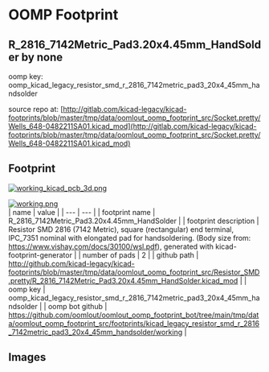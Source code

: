 # OOMP Footprint  
## R_2816_7142Metric_Pad3.20x4.45mm_HandSolder  by none  
  
oomp key: oomp_kicad_legacy_resistor_smd_r_2816_7142metric_pad3_20x4_45mm_handsolder  
  
source repo at: [http://gitlab.com/kicad-legacy/kicad-footprints/blob/master/tmp/data/oomlout_oomp_footprint_src/Socket.pretty/Wells_648-0482211SA01.kicad_mod](http://gitlab.com/kicad-legacy/kicad-footprints/blob/master/tmp/data/oomlout_oomp_footprint_src/Socket.pretty/Wells_648-0482211SA01.kicad_mod)  
## Footprint  
  
[![working_kicad_pcb_3d.png](working_kicad_pcb_3d_600.png)](working_kicad_pcb_3d.png)  
  
[![working.png](working_600.png)](working.png)  
| name | value | 
| --- | --- | 
| footprint name | R_2816_7142Metric_Pad3.20x4.45mm_HandSolder | 
| footprint description | Resistor SMD 2816 (7142 Metric), square (rectangular) end terminal, IPC_7351 nominal with elongated pad for handsoldering. (Body size from: https://www.vishay.com/docs/30100/wsl.pdf), generated with kicad-footprint-generator | 
| number of pads | 2 | 
| github path | http://github.com/kicad-legacy/kicad-footprints/blob/master/tmp/data/oomlout_oomp_footprint_src/Resistor_SMD.pretty/R_2816_7142Metric_Pad3.20x4.45mm_HandSolder.kicad_mod | 
| oomp key | oomp_kicad_legacy_resistor_smd_r_2816_7142metric_pad3_20x4_45mm_handsolder | 
| oomp bot github | https://github.com/oomlout/oomlout_oomp_footprint_bot/tree/main/tmp/data/oomlout_oomp_footprint_src/footprints/kicad_legacy_resistor_smd_r_2816_7142metric_pad3_20x4_45mm_handsolder/working | 
## Images  
